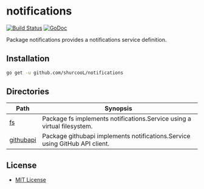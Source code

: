 notifications
=============

[![Build Status](https://travis-ci.org/shurcooL/notifications.svg?branch=master)](https://travis-ci.org/shurcooL/notifications) [![GoDoc](https://godoc.org/github.com/shurcooL/notifications?status.svg)](https://godoc.org/github.com/shurcooL/notifications)

Package notifications provides a notifications service definition.

Installation
------------

```bash
go get -u github.com/shurcooL/notifications
```

Directories
-----------

| Path                                                                       | Synopsis                                                                    |
|----------------------------------------------------------------------------|-----------------------------------------------------------------------------|
| [fs](https://godoc.org/github.com/shurcooL/notifications/fs)               | Package fs implements notifications.Service using a virtual filesystem.     |
| [githubapi](https://godoc.org/github.com/shurcooL/notifications/githubapi) | Package githubapi implements notifications.Service using GitHub API client. |

License
-------

-	[MIT License](https://opensource.org/licenses/mit-license.php)
